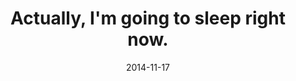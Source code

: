 ---
layout: base.njk
title : 'Actually, I&#39;m going to sleep right now.' 
view_title : 'Actually, I&#39;m going to sleep right now.' 
year : '2014' 
date : '2014-11-17' 
img_file : '/drawing/actuallyimgoingtosleeprightnow.png' 
html_file : 'actuallyimgoingtosleeprightnow' 
next_html : 'itsalovelyday.html' 
year_order : '27' 
permalink : "title/{{html_file}}.html"
---